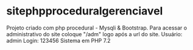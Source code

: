 # sitephpproceduralgerenciavel
Projeto criado com php procedural  - Mysqli & Bootstrap.
Para acessar o administrativo do site coloque "/adm" logo após a url do site.
Usuário: admin 
Login: 123456
Sistema em PHP 7.2 
